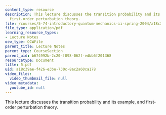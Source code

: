 ```yaml
---
content_type: resource
description: This lecture discusses the transition probability and its example, and
  first-order perturbation theory.
file: /courses/5-74-introductory-quantum-mechanics-ii-spring-2004/a18c39aef426e3be730c8ac2a60ca178_5.pdf
file_type: application/pdf
learning_resource_types:
- Lecture Notes
ocw_type: OCWFile
parent_title: Lecture Notes
parent_type: CourseSection
parent_uid: b674992b-2c20-f098-062f-edbb6f201368
resourcetype: Document
title: 5.pdf
uid: a18c39ae-f426-e3be-730c-8ac2a60ca178
video_files:
  video_thumbnail_file: null
video_metadata:
  youtube_id: null
---
```

This lecture discusses the transition probability and its example, and first-order perturbation theory.


